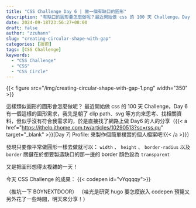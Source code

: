 ```yaml
---
title: "CSS Challenge Day 6 | 做一個有缺口的圓形"
description: "有缺口的圓形要怎麼做呢？最近開始做 css 的 100 天 Challenge，Day 6 有一個這樣的圖形需求，我先是朝了 clip path、svg 等方向來思考、找相關資料，但似乎沒有符合我需求的，於是直接找了網路上做 Day6 的人的分享，原來用做圓形的方式來思考就可以～"
date: 2024-09-18T23:56:27+08:00
draft: false
author: "zzuhann"
slug: "creating-circular-shape-with-gap"
categories: [技術]
tags: [CSS Challenge]
keywords:
  - "CSS Challenge"
  - "CSS"
  - "CSS Circle"
---
```



{{< figure src="/img/creating-circular-shape-with-gap-1.png" width="350" >}}


這樣類似圓形的圖形會怎麼做呢？
最近開始做 css 的 100 天 Challenge，Day 6 有一個這樣的圖形需求，我先是朝了 clip path、svg 等方向來思考、找相關資料，但似乎沒有符合我需求的，於是直接找了網路上做 Day6 的人的分享（{{< a href="https://ithelp.ithome.com.tw/articles/10290513?sc=rss.qu" target="_blank" >}}[Day 7] Profile: 來製作個簡單樸實的個人檔案吧!{{< /a >}}）

發現只要像平常做圓形一樣去做就可以： `width` 、 `height` 、 `border-radius` 以及 `border`
關鍵在於想要製造缺口的那一邊的 border 顏色設為 `transparent`

又是把圖形想得太複雜的一天！

今天 CSS Challenge 的成果：
{{< codepen id="vYqqqqy">}}

（推坑一下 BOYNEXTDOOR）
（哇光是研究 hugo 要怎麼嵌入 codepen 預覽又另外花了一些時間，明天來分享！）

